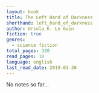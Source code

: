 ```yaml
---
layout: book
title: The Left Hand of Darkness
shorthand: left_hand_of_darkness
author: Ursula K. Le Guin
fiction: true
genres:
  - science fiction
total_pages: 320
read_pages: 10
language: english
last_read_date: 2019-01-30
---
```

No notes so far...
